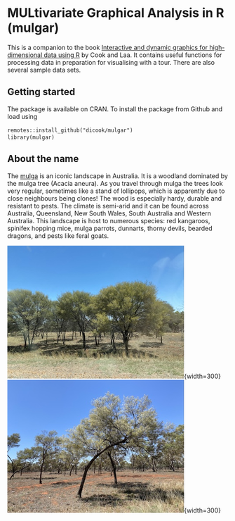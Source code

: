 # **MUL**tivariate **G**raphical **A**nalysis in R (mulgar)

This is a companion to the book 
  [Interactive and dynamic graphics for high-dimensional data using R](https://dicook.github.io/mulgar_book/) 
  by Cook and Laa. It contains useful functions for processing data in preparation for 
  visualising with a tour. There are also several sample data sets.
  
## Getting started

The package is available on CRAN. To install the package from Github and load using

```
remotes::install_github("dicook/mulgar")
library(mulgar)
```

## About the name

The [mulga](https://en.wikipedia.org/wiki/Mulga_(habitat)) is an iconic landscape in Australia. It is a woodland dominated by the mulga tree (Acacia aneura). As you travel through mulga the trees look very regular, sometimes like a stand of lollipops, which is apparently due to close neighbours being clones! The wood is especially hardy, durable and resistant to pests. The climate is semi-arid and it can be found across Australia, Queensland, New South Wales, South Australia and Western Australia. This landscape is host to numerous species: red kangaroos, spinifex hopping mice, mulga parrots, dunnarts, thorny devils, bearded dragons, and pests like feral goats.

![photo](https://github.com/dicook/mulgar/blob/main/inst/figures/mulga4.jpg){width=300}
![photo](https://github.com/dicook/mulgar/blob/main/inst/figures/mulga2.jpg){width=300}
